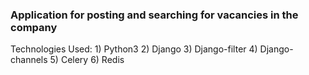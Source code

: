 <h3>Application for posting and searching for vacancies in the company</h3>
Technologies Used:
1) Python3 
2) Django
3) Django-filter
4) Django-channels
5) Celery
6) Redis
